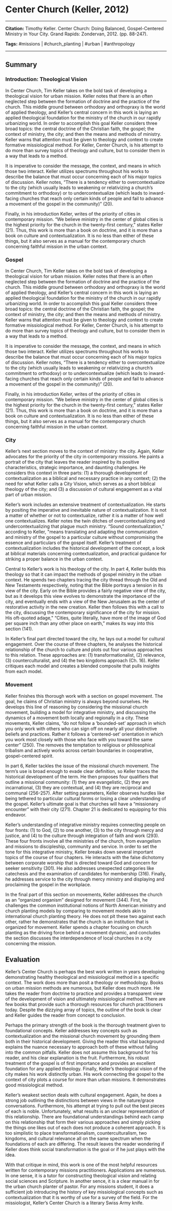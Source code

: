 # Center Church (Keller, 2012)
---
**Citation:**
Timothy Keller. Center Church: Doing Balanced, Gospel-Centered Ministry in Your City. Grand Rapids: Zondervan, 2012. (pp. 88-247).

**Tags:** #missions | #church_planting | #urban | #anthropology

---
## Summary
### Introduction: Theological Vision
In Center Church, Tim Keller takes on the bold task of developing a theological vision for urban mission. Keller notes that there is an often neglected step between the formation of doctrine and the practice of the church. This middle ground between orthodoxy and orthopraxy is the world of applied theology, and Keller’s central concern in this work is laying an applied theological foundation for the ministry of the church in our rapidly urbanizing world. In order to accomplish this goal Keller considers three broad topics: the central doctrine of the Christian faith, the gospel; the context of ministry, the city; and then the means and methods of ministry. Keller warns that attention must be given to theology and context to create formative missiological method. For Keller, Center Church, is his attempt to do more than survey topics of theology and culture, but to consider them in a way that leads to a method.

It is imperative to consider the message, the context, and means in which those two interact. Keller utilizes spectrums throughout his works to describe the balance that must occur concerning each of his major topics of discussion. Keller notes, “There is a tendency either to overcontextualize to the city (which usually leads to weakening or relativizing a church’s commitment to orthodoxy) or to undercontextualize (which leads to inward-facing churches that reach only certain kinds of people and fail to advance a movement of the gospel in the community)” (20).

Finally, in his introduction Keller, writes of the priority of cities in contemporary mission. “We believe ministry in the center of global cities is the highest priority for the church in the twenty-first century,” states Keller (21). Thus, this work is more than a book on doctrine, and it is more than a book on culture and contextualization. It is no less than either of these things, but it also serves as a manual for the contemporary church concerning faithful mission in the urban context.

### Gospel
In Center Church, Tim Keller takes on the bold task of developing a theological vision for urban mission. Keller notes that there is an often neglected step between the formation of doctrine and the practice of the church. This middle ground between orthodoxy and orthopraxy is the world of applied theology, and Keller’s central concern in this work is laying an applied theological foundation for the ministry of the church in our rapidly urbanizing world. In order to accomplish this goal Keller considers three broad topics: the central doctrine of the Christian faith, the gospel; the context of ministry, the city; and then the means and methods of ministry. Keller warns that attention must be given to theology and context to create formative missiological method. For Keller, Center Church, is his attempt to do more than survey topics of theology and culture, but to consider them in a way that leads to a method.

It is imperative to consider the message, the context, and means in which those two interact. Keller utilizes spectrums throughout his works to describe the balance that must occur concerning each of his major topics of discussion. Keller notes, “There is a tendency either to overcontextualize to the city (which usually leads to weakening or relativizing a church’s commitment to orthodoxy) or to undercontextualize (which leads to inward-facing churches that reach only certain kinds of people and fail to advance a movement of the gospel in the community)” (20).

Finally, in his introduction Keller, writes of the priority of cities in contemporary mission. “We believe ministry in the center of global cities is the highest priority for the church in the twenty-first century,” states Keller (21). Thus, this work is more than a book on doctrine, and it is more than a book on culture and contextualization. It is no less than either of these things, but it also serves as a manual for the contemporary church concerning faithful mission in the urban context.

### City
Keller’s next section moves to the context of ministry: the city. Again, Keller advocates for the priority of the city in contemporary missions. He paints a portrait of the city that leaves the reader inspired by its positive characteristics, strategic importance, and daunting challenges. He considers this context in three parts: (1) a thorough development of contextualization as a biblical and necessary practice in any context; (2) the need for what Keller calls a City Vision, which serves as a short biblical theology of the city; and (3) a discussion of cultural engagement as a vital part of urban mission.

Keller’s work includes an extensive treatment of contextualization. He starts by positing the imperative and inevitable nature of contextualization. It is not a matter of whether or not to contextualize, rather it is a matter of how well one contextualizes. Keller notes the twin ditches of overcontextualizing and undercontextualizing that plague much ministry. “Sound contextualization,” according to Keller, "means translating and adapting the communication and ministry of the gospel to a particular culture without compromising the essence and particulars of the gospel itself. Keller’s treatment of contextualization includes the historical development of the concept, a look at biblical materials concerning contextualization, and practical guidance for striking a proper balance in the urban context.

Central to Keller’s work is his theology of the city. In part 4, Keller builds this theology so that it can impact the methods of gospel ministry in the urban context. He spends two chapters tracing the city thread through the Old and New Testaments respectively, noting that the Bible portrays a tension in its view of the city. Early on the Bible provides a fairly negative view of the city, but as it develops this view evolves to demonstrate the importance of the city, and eventually ends with a view of the New Jerusalem as the center of restorative activity in the new creation. Keller then follows this with a call to the city, discussing the contemporary significance of the city for mission. His oft-quoted adage," “Cities, quite literally, have more of the image of God per square inch than any other place on earth,” makes its way into this section (141).

In Keller’s final part directed toward the city, he lays out a model for cultural engagement. Over the course of three chapters, he analyses the historical relationship of the church to culture and plots out four various approaches to this relation. These approaches are: (1) transformationalist, (2) relevance, (3) counterculturalist, and (4) the two kingdoms approach (Ch. 16). Keller critiques each model and creates a blended composite that pulls insights from each model.

### Movement
Keller finishes this thorough work with a section on gospel movement. The goal, he claims of Christian ministry is always beyond ourselves. He develops this line of reasoning by considering the missional church movement, building a model for integrative ministry, and discussing the dynamics of a movement both locally and regionally in a city. These movements, Keller claims, “do not follow a ‘bounded-set’ approach in which you only work with others who can sign off on nearly all your distinctive beliefs and practices. Rather it follows a ‘centered-set’ orientation in which you work most closely with those who face with you toward the same center” (250). The removes the temptation to religious or philosophical tribalism and actively works across certain boundaries in cooperative, gospel-centered spirit.

In part 6, Keller tackles the issue of the missional church movement. The term’s use is broad enough to evade clear definition, so Keller traces the historical development of the term. He then proposes four qualifiers that outline a missional community: (1) they are evangelistic, (2) they are incarnational, (3) they are contextual, and (4) they are reciprocal and communal (256-257). After setting parameters, Keller observes hurdles like being tethered to particular cultural forms or losing a clear understanding of the gospel. Keller’s ultimate goal is that churches will have a “missionary encounter” with their city (271). Chapter 21 is dedicated to equipping for this endeavor.

Keller’s understanding of integrative ministry requires connecting people on four fronts: (1) to God, (2) to one another, (3) to the city through mercy and justice, and (4) to the culture through integration of faith and work (293). These four fronts involve all the ministries of the church, from evangelism and missions to discipleship, community and service. In order to set the tone for this integrative ministry, Keller breaks down several important topics of the course of four chapters. He interacts with the false dichotomy between corporate worship that is directed toward God and concern for seeker sensitivity (301). He also addresses unexpected categories like catechesis and the examination of candidates for membership (316). Finally, he addresses service to the city through mercy ministry and displaying and proclaiming the gospel in the workplace.

In the final part of this section on movements, Keller addresses the church as an “organized organism” designed for movement (344). First, he challenges the common institutional notions of North American ministry and church planting models by comparing to movement models akin to international church planting theory. He does not pit these two against each other, rather he demonstrates that the church is an institution that is organized for movement. Keller spends a chapter focusing on church planting as the driving force behind a movement dynamic, and concludes the section discusses the interdependence of local churches in a city concerning the mission.

## Evaluation
Keller’s Center Church is perhaps the best work written in years developing demonstrating healthy theological and missiological method in a specific context. The work does more than posit a theology or methodology. Books on urban mission methods are numerous, but Keller does much more. He takes the reader from doctrine to practice and provides a transparent view of the development of vision and ultimately missiological method. There are few books that provide such a thorough resources for church practitioners today. Despite the dizzying array of topics, the outline of the book is clear and Keller guides the reader from concept to conclusion.

Perhaps the primary strength of the book is the thorough treatment given to foundational concepts. Keller addresses key concepts such as contextualization and the missional church movement by grounding them both in their historical development. Giving the reader this vital background explains the nuance necessary to approach both of these without falling into the common pitfalls. Keller does not assume this background for his reader, and his clear explanation is the fruit. Furthermore, his robust treatment of the gospel is of first importance and provides an excellent foundation for any applied theology. Finally, Keller’s theological vision of the city makes his work distinctly urban. His work connecting the gospel to the context of city plots a course for more than urban missions. It demonstrates good missiological method.

Keller’s weakest section deals with cultural engagement. Again, he does a strong job outlining the distinctions between views in the nature/grace conversations. Furthermore, his attempt at trying to pull out the best pieces of each is noble. Unfortunately, what results is an unclear representation of this relationship. There are foundational understandings behind each camp on this relationship that form their various approaches and simply picking the things one likes out of each does not produce a coherent approach. It is too simplistic to place transformationalism, counterculturalism, two kingdoms, and cultural relevance all on the same spectrum when the foundations of each are differing. The result leaves the reader wondering if Keller does think social transformation is the goal or if he just plays with the idea.

With that critique in mind, this work is one of the most helpful resources written for contemporary missions practitioners. Applications are numerous. In one sense, it is a tutor for constructing theological vision and relating social sciences and Scripture. In another sence, it is a clear manual in for the urban church planter of pastor. For any missions student, it does a sufficient job introducing the history of key missiological concepts such as contextualization that it is worthy of use for a survey of the field. For the missiologist, Keller’s Center Church is a literary Swiss Army knife.
<!--stackedit_data:
eyJoaXN0b3J5IjpbLTEyMTkwNTcwOF19
-->